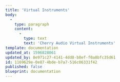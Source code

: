 ```yaml
---
title: 'Virtual Instruments'
body:
  -
    type: paragraph
    content:
      -
        type: text
        text: 'Cherry Audio Virtual Instruments'
template: documentation
updated_at: 1596828061
updated_by: 8e971c27-4141-4dd8-b8ef-f0a8bfc35d61
id: 1169629e-0e87-4bde-b7a7-516c06331f42
published: false
blueprint: documentation
---
```

